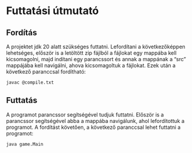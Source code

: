 # Futtatási útmutató

## Fordítás
A projektet jdk 20 alatt szükséges futtatni. Lefordítani a következőképpen lehetséges, először
is a letöltött zip fájlból a fájlokat egy mappába kell kicsomagolni, majd indítani egy
parancssort és annak a mappának a “src” mappájába kell navigálni, ahova kicsomagoltuk a fájlokat.
Ezek után a következő paranccsal fordítható:

```javac @compile.txt```

## Futtatás
A programot parancssor segítségével tudjuk futtatni. Először is a parancssor segítségével abba
a mappába navigálunk, ahol lefordítottuk a programot. A fordítást követően, a következő paranccsal lehet futtatni a programot:

```java game.Main```
